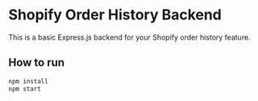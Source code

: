 # Shopify Order History Backend

This is a basic Express.js backend for your Shopify order history feature.

## How to run

```bash
npm install
npm start
```
